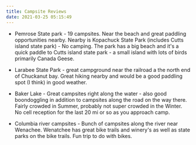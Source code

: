 ```yaml
---
title: Campsite Reviews
date: 2021-03-25 05:15:49
---
```


- Pemrose State park - 19 campsites. Near the beach and great paddling opportunities nearby. Nearby is Kopachuck State Park (includes Cutts island state park) - No camping. The park has a big beach and it's a quick paddle to Cutts island state park - a small island with lots of birds primarily Canada Geese.

- Larabee State Park - great campground near the railroad a the north end of Chuckanut bay. Great hiking nearby and would be a good paddling spot (I think) in good weather.

- Baker Lake - Great campsites right along the water - also good boondoggling in addition to campsites along the road on the way there. Fairly crowded in Summer, probably not super crowded in the Winter. No cell reception for the last 20 mi or so as you approach camp.

- Columbia river campsites - Bunch of campsites along the river near Wenachee. Wenatchee has great bike trails and winery's as well as state parks on the bike trails. Fun trip to do with bikes.
